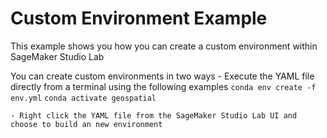
# Custom Environment Example
This example shows you how you can create a custom environment within SageMaker Studio Lab

You can create custom environments in two ways 
    - Execute the YAML file directly from a terminal using the following examples 
    `conda env create -f env.yml`
    `conda activate geospatial`
    
    - Right click the YAML file from the SageMaker Studio Lab UI and choose to build an new environment 
